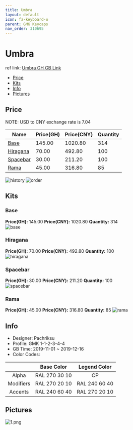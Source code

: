 ```yaml
---
title: Umbra 
layout: default
icon: fa-keyboard-o
parent: GMK Keycaps
nav_order: 310695
---
```


# Umbra 

ref link: [Umbra GH GB Link](https://geekhack.org/index.php?topic=103209.0)  

* [Price](#price)  
* [Kits](#kits)  
* [Info](#info)  
* [Pictures](#pictures)  


## Price  
NOTE: USD to CNY exchange rate is 7.04

| Name          | Price(GH)    |  Price(CNY) | Quantity |
| ------------- | ------------ |  ---------- | -------- |
|[Base](#base)|145.00|1020.80|314|
|[Hiragana](#hiragana)|70.00|492.80|100|
|[Spacebar](#spacebar)|30.00|211.20|100|
|[Rama](#rama)|45.00|316.80|85|

<img src="{{ 'assets/images/gmk-keycaps/umbra/history.png' | relative_url }}" alt="history" class="image featured">
<img src="{{ 'assets/images/gmk-keycaps/umbra/order.png' | relative_url }}" alt="order" class="image featured">

## Kits  
### Base  
**Price(GH):** 145.00    **Price(CNY):** 1020.80    **Quantity:** 314  
<img src="{{ 'assets/images/gmk-keycaps/umbra/kits_pics/base.png' | relative_url }}" alt="base" class="image featured">

### Hiragana  
**Price(GH):** 70.00    **Price(CNY):** 492.80    **Quantity:** 100  
<img src="{{ 'assets/images/gmk-keycaps/umbra/kits_pics/hiragana.png' | relative_url }}" alt="hiragana" class="image featured">

### Spacebar  
**Price(GH):** 30.00    **Price(CNY):** 211.20    **Quantity:** 100  
<img src="{{ 'assets/images/gmk-keycaps/umbra/kits_pics/spacebar.png' | relative_url }}" alt="spacebar" class="image featured">

### Rama
**Price(GH):** 45.00    **Price(CNY):** 316.80    **Quantity:** 85 
<img src="{{ 'assets/images/gmk-keycaps/umbra/kits_pics/rama.png' | relative_url }}" alt="rama" class="image featured">


## Info  
* Designer: Pachriksu  
* Profile: GMK 1-1-2-3-4-4  
* GB Time: 2019-11-01 ~ 2019-12-16  
* Color Codes:  

| |Base Color     | Legend Color
| :-------------: | :-------------: | :------------:
|Alpha|RAL 270 30 10|CP
|Modifiers|RAL 270 20 10|RAL 240 60 40
|Accents|RAL 240 60 40|RAL 270 20 10

## Pictures  
<img src="{{ 'assets/images/gmk-keycaps/umbra/rendering_pics/1.png' | relative_url }}" alt="1.png" class="image featured">
